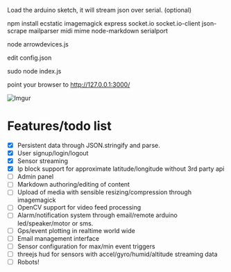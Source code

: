 Load the arduino sketch, it will stream json over serial. (optional)

npm install ecstatic imagemagick express socket.io socket.io-client json-scrape mailparser midi mime node-markdown serialport

node arrowdevices.js

edit config.json

sudo node index.js

point your browser to http://127.0.0.1:3000/

![Imgur](http://i.imgur.com/s5PXZ.png)

Features/todo list
=======

- [X] Persistent data through JSON.stringify and parse. 
- [X] User signup/login/logout
- [X] Sensor streaming
- [X] Ip block support for approximate latitude/longitude without 3rd party api
- [ ] Admin panel
- [ ] Markdown authoring/editing of content
- [ ] Upload of media with sensible resizing/compression through imagemagick
- [ ] OpenCV support for video feed processing
- [ ] Alarm/notification system through email/remote arduino led/speaker/motor or sms.
- [ ] Gps/event plotting in realtime world wide
- [ ] Email management interface
- [ ] Sensor configuration for max/min event triggers
- [ ] threejs hud for sensors with accel/gyro/humid/altitude streaming data
- [ ] Robots!
